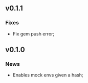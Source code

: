 ## v0.1.1

### Fixes

- Fix gem push error;

## v0.1.0

### News

- Enables mock envs given a hash;
